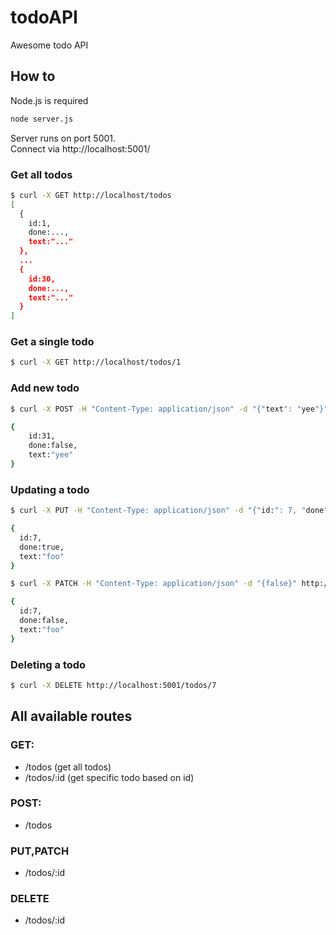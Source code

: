 # todoAPI

Awesome todo API

## How to

Node.js is required

``` sh
node server.js
```

Server runs on port 5001.  
Connect via http://localhost:5001/

### Get all todos

``` sh
$ curl -X GET http://localhost/todos
[
  {
    id:1,
    done:...,
    text:"..."
  },
  ...
  {
    id:30,
    done:...,
    text:"..."
  }
]
```

### Get a single todo

``` sh
$ curl -X GET http://localhost/todos/1
```

### Add new todo

``` sh
$ curl -X POST -H "Content-Type: application/json" -d "{"text": "yee"}" http://localhost:5001/todos

{
	id:31,
	done:false,
	text:"yee"
}
```

### Updating a todo

``` sh
$ curl -X PUT -H "Content-Type: application/json" -d "{"id:": 7, "done": true, "text": "foo"}" http://localhost:5001/todos/31

{
  id:7,
  done:true,
  text:"foo"
}
```

``` sh
$ curl -X PATCH -H "Content-Type: application/json" -d "{false}" http://localhost:5001/todos/7

{
  id:7,
  done:false,
  text:"foo"
}
``` 
### Deleting a todo

``` sh
$ curl -X DELETE http://localhost:5001/todos/7
```

## All available routes

### GET:

- /todos (get all todos)
- /todos/:id (get specific todo based on id)

### POST:

- /todos

### PUT,PATCH

- /todos/:id

### DELETE

- /todos/:id
